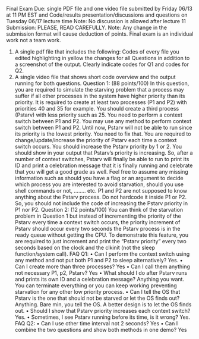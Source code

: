 Final Exam
Due: single PDF file and one video file submitted by
Friday 06/13 at 11 PM EST
and Code/results presentation/discussions and questions on Tuesday 06/17 lecture time
Note: No discussion is allowed after lecture 11
Submission: PLEASE, READ CAREFULLY. Note: Any change in the submission format will cause
deduction of points. Final exam is an individual work not a team work.
1. A single pdf file that includes the following:
Codes of every file you edited highlighting in yellow the changes for all Questions in
addition to a screenshot of the output. Clearly indicate codes for Q1 and codes for Q2.
2. A single video file that shows short code overview and the output running for both questions.
Question 1: (88 points/100)
In this question, you are required to simulate the starving problem that a process may suffer if all other
processes in the system have higher priority than its priority.
It is required to create at least two processes (P1 and P2) with priorities 40 and 35 for example. You
should create a third process (Pstarv) with less priority such as 25.
You need to perform a context switch between P1 and P2.
You may use any method to perform context switch between P1 and P2.
Until now, Pstarv will not be able to run since its priority is the lowest priority. You need to fix that.
You are required to change/update/increase the priority of Pstarv each time a context switch occurs.
You should increase the Pstarv priority by 1 or 2. You should show in your output that Pstarv’s priority is
increasing.
So, after a number of context switches, Pstarv will finally be able to run to print its ID and print a
celebration message that it is finally running and celebrate that you will get a good grade as well.
Feel free to assume any missing information such as should you have a flag or an argument to decide
which process you are interested to avoid starvation, should you use shell commands or not, …..… etc.
P1 and P2 are not supposed to know anything about the Pstarv process. Do not hardcode it inside P1 or
P2. So, you should not include the code of increasing the Pstarv priority in P1 nor P2.
Question 2: (12 points/100)
You can think of the starvation problem in Question 1 but instead of incrementing the priority of the
Pstarv every time a context switch occurs, the priority increment of Pstarv should occur every two
seconds the Pstarv process is in the ready queue without getting the CPU.
To demonstrate this feature, you are required to just increment and print the “Pstarv priority” every two
seconds based on the clock and the clkinit (not the sleep function/system call).
FAQ Q1:
• Can I perform the context switch using any method and not put both P1 and P2 to sleep alternatively?
Yes.
• Can I create more than three processes?
Yes
• Can I call them anything not necessary P1, p2, Pstarv?
Yes
• What should I do after Pstarv runs and prints its own ID and a celebration message?
Anything you want. You can terminate everything or you can keep working preventing
 starvation for any other low priority process.
• Can I tell the OS that Pstarv is the one that should not be starved or let the OS finds out?
Anything. Bare min, you tell the OS. A better design is to let the OS finds out.
• Should I show that Pstarv priority increases each context switch?
Yes.
• Sometimes, I see Pstarv running before its time, is it wrong?
Yes.
FAQ Q2:
• Can I use other time interval not 2 seconds?
Yes
• Can I combine the two questions and show both methods in one demo?
Yes
